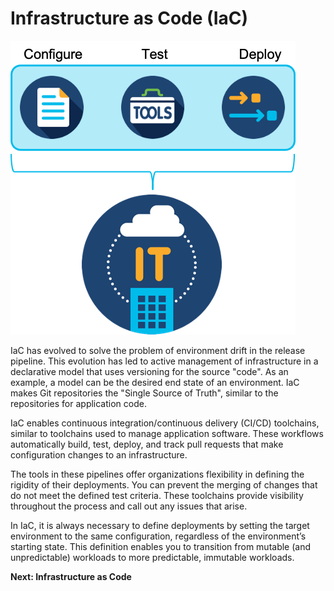 # Infrastructure as Code (IaC)

![](assets/images/ist02.png)

IaC has evolved to solve the problem of environment drift in the release pipeline. This evolution has led to active management of infrastructure in a declarative model that uses versioning for the source "code". As an example, a model can be the desired end state of an environment. IaC makes Git repositories the "Single Source of Truth", similar to the repositories for application code.

IaC enables continuous integration/continuous delivery (CI/CD) toolchains, similar to toolchains used to manage application software. These workflows automatically build, test, deploy, and track pull requests that make configuration changes to an infrastructure. 

The tools in these pipelines offer organizations flexibility in defining the rigidity of their deployments. You can prevent the merging of changes that do not meet the defined test criteria. These toolchains provide visibility throughout the process and call out any issues that arise.

In IaC, it is always necessary to define deployments by setting the target environment to the same configuration, regardless of the environment’s starting state. This definition enables you to transition from mutable (and unpredictable) workloads to more predictable, immutable workloads.

**Next: Infrastructure as Code**

